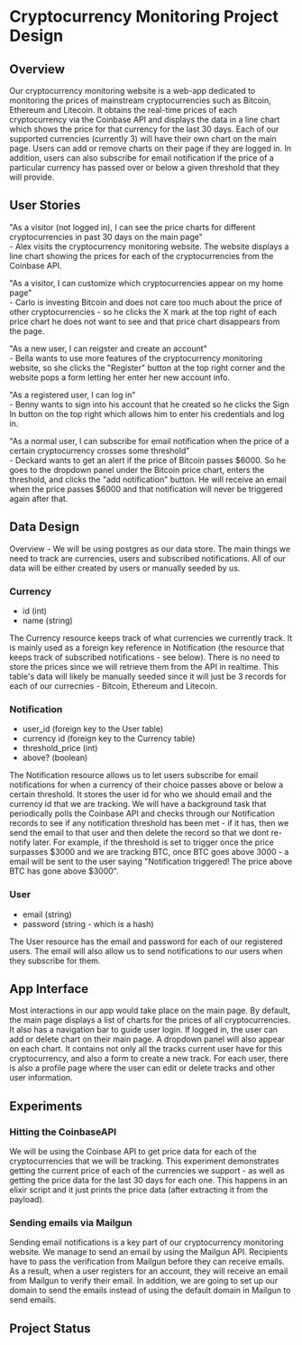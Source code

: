 # Cryptocurrency Monitoring Project Design
## Overview
Our cryptocurrency monitoring website is a web-app dedicated to monitoring the prices of mainstream cryptocurrencies such as Bitcoin, Ethereum and Litecoin. It obtains the real-time prices of each cryptocurrency via the Coinbase API and displays the data in a line chart which shows the price for that currency for the last 30 days. Each of our supported currencies (currently 3) will have their own chart on the main page. Users can add or remove charts on their page if they are logged in. In addition, users can also subscribe for email notification if the price of a particular currency has passed over or below a given threshold that they will provide.
## User Stories
"As a visitor (not logged in), I can see the price charts for different cryptocurrencies in past 30 days on the main page" <br>
\- Alex visits the cryptocurrency monitoring website. The website displays a line chart showing the prices for each of the cryptocurrencies from the Coinbase API.

"As a visitor, I can customize which cryptocurrencies appear on my home page"<br>
\- Carlo is investing Bitcoin and does not care too much about the price of other cryptocurrencies - so he clicks the X mark at the top right of each price chart he does not want to see and that price chart disappears from the page.

"As a new user, I can reigster and create an account"<br>
\- Bella wants to use more features of the cryptocurrency monitoring website, so she clicks the "Register" button at the top right corner and the website pops a form letting her enter her new account info.

"As a registered user, I can log in"<br>
\- Benny wants to sign into his account that he created so he clicks the Sign In button on the top right which allows him to enter his credentials and log in.

"As a normal user, I can subscribe for email notification when the price of a certain cryptocurrency crosses some threshold"<br>
\- Deckard wants to get an alert if the price of Bitcoin passes $6000. So he goes to the dropdown panel under the Bitcoin price chart, enters the threshold, and clicks the "add notification" button. He will receive an email when the price passes $6000 and that notification will never be triggered again after that.

## Data Design

Overview - We will be using postgres as our data store. The main things we need to track are currencies, users and subscribed notifications. All of our data will be either created by users or manually seeded by us.

### Currency
- id (int)
- name (string)

The Currency resource keeps track of what currencies we currently track. It is mainly used as a foreign key reference in Notification (the resource that keeps track of subscribed notifications - see below). There is no need to store the prices since we will retrieve them from the API in realtime. This table's data will likely be manually seeded since it will just be 3 records for each of our currecnies - Bitcoin, Ethereum and Litecoin.

### Notification
- user_id (foreign key to the User table)
- currency id (foreign key to the Currency table)
- threshold_price (int)
- above? (boolean)

The Notification resource allows us to let users subscribe for email notifications for when a currency of their choice passes above or below a certain threshold. It stores the user id for who we should email and the currency id that we are tracking. We will have a background task that periodically polls the Coinbase API and checks through our Notification records to see if any notification threshold has been met - if it has, then we send the email to that user and then delete the record so that we dont re-notify later. For example, if the threshold is set to trigger once the price surpasses $3000 and we are tracking BTC, once BTC goes above 3000 - a email will be sent to the user saying "Notification triggered! The price above BTC has gone above $3000".

### User
- email (string)
- password (string - which is a hash)

The User resource has the email and password for each of our registered users. The email will also allow us to send notifications to our users when they subscribe for them.

## App Interface
Most interactions in our app would take place on the main page. By default, the main page displays a list of charts for the prices of all cryptocurrencies. It also has a navigation bar to guide user login. If logged in, the user can add or delete chart on their main page. A dropdown panel will also appear on each chart. It contains not only all the tracks current user have for this cryptocurrency, and also a form to create a new track. For each user, there is also a profile page where the user can edit or delete tracks and other user information.

## Experiments

### Hitting the CoinbaseAPI
We will be using the Coinbase API to get price data for each of the cryptocurrencies that we will be tracking. This experiment demonstrates getting the current price of each of the currencies we support - as well as getting the price data for the last 30 days for each one. This happens in an elixir script and it just prints the price data (after extracting it from the payload).


### Sending emails via Mailgun
Sending email notifications is a key part of our cryptocurrency monitoring website. We manage to send an email by using the Mailgun API. Recipients have to pass the verification from Mailgun before they can receive emails. As a result, when a user registers for an account, they will receive an email from Mailgun to verify their email. In addition, we are going to set up our domain to send the emails instead of using the default domain in Mailgun to send emails.

## Project Status
